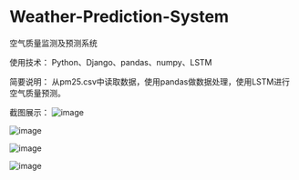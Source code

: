 # Weather-Prediction-System
空气质量监测及预测系统

使用技术：
  Python、Django、pandas、numpy、LSTM
  
简要说明：
  从pm25.csv中读取数据，使用pandas做数据处理，使用LSTM进行空气质量预测。
  
截图展示：
  ![image](https://user-images.githubusercontent.com/54473942/179922300-bf0fa56c-c1fe-4209-ac22-252fd20e91aa.png)
  
  ![image](https://user-images.githubusercontent.com/54473942/179922517-eaccff06-76e5-463e-b977-efbd15c7f8aa.png)

  ![image](https://user-images.githubusercontent.com/54473942/179922749-3911428c-a78d-4794-bfda-5c0cefeca1bb.png)

  ![image](https://user-images.githubusercontent.com/54473942/179922852-98552705-9786-45b2-93c8-c2e75284c4f6.png)

